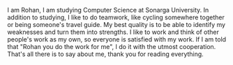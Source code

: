 I am Rohan, I am studying Computer Science at Sonarga University. 
In addition to studying, I like to do teamwork, like cycling somewhere together or being someone's travel guide.
My best quality is to be able to identify my weaknesses and turn them into strengths.
I like to work and think of other people's work as my own, so everyone is satisfied with my work. 
If I am told that "Rohan you do the work for me", I do it with the utmost cooperation. 
That's all there is to say about me, thank you for reading everything.
